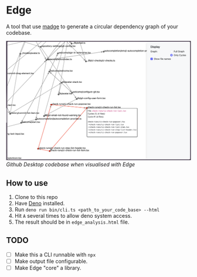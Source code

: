 # Edge

A tool that use [madge](https://github.com/pahen/madge) to generate a circular
dependency graph of your codebase.

![](docs/demo.png) _Github Desktop codebase when visualised with Edge_

## How to use

1. Clone to this repo
2. Have [Deno](https://deno.com/) installed.
3. Run `deno run bin/cli.ts <path_to_your_code_base> --html`
4. Hit `A` several times to allow deno system access.
5. The result should be in `edge_analysis.html` file.

## TODO

- [ ] Make this a CLI runnable with `npx`
- [ ] Make output file configurable.
- [ ] Make Edge "core" a library.
